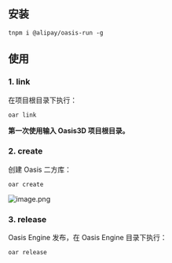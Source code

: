 ## 安装

```shell
tnpm i @alipay/oasis-run -g
```

## 使用


### 1. link

在项目根目录下执行：

```shell
oar link
```

**第一次使用输入 Oasis3D 项目根目录。**


### 2. create

创建 Oasis 二方库：

```shell
oar create
```

![image.png](https://intranetproxy.alipay.com/skylark/lark/0/2020/png/161276/1599443722404-4dab68e8-b7b9-4fab-99d2-aa8dd9c75fce.png#align=left&display=inline&height=445&margin=%5Bobject%20Object%5D&name=image.png&originHeight=454&originWidth=633&size=11509&status=done&style=none&width=620)


### 3. release

Oasis Engine 发布，在 Oasis Engine 目录下执行：

```shell
oar release
```